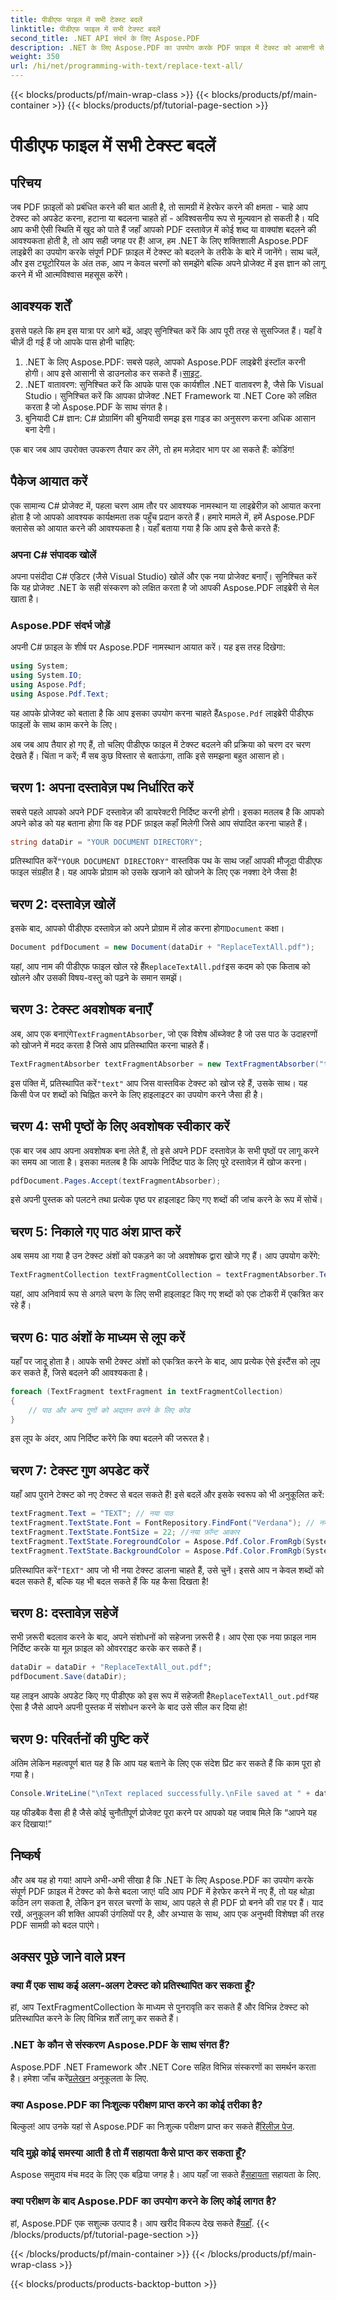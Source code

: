 ```yaml
---
title: पीडीएफ फाइल में सभी टेक्स्ट बदलें
linktitle: पीडीएफ फाइल में सभी टेक्स्ट बदलें
second_title: .NET API संदर्भ के लिए Aspose.PDF
description: .NET के लिए Aspose.PDF का उपयोग करके PDF फ़ाइल में टेक्स्ट को आसानी से बदलने का तरीका जानें। कोड स्निपेट के साथ संपूर्ण गाइड शामिल है।
weight: 350
url: /hi/net/programming-with-text/replace-text-all/
---
```


{{< blocks/products/pf/main-wrap-class >}}
{{< blocks/products/pf/main-container >}}
{{< blocks/products/pf/tutorial-page-section >}}

# पीडीएफ फाइल में सभी टेक्स्ट बदलें

## परिचय

जब PDF फ़ाइलों को प्रबंधित करने की बात आती है, तो सामग्री में हेरफेर करने की क्षमता - चाहे आप टेक्स्ट को अपडेट करना, हटाना या बदलना चाहते हों - अविश्वसनीय रूप से मूल्यवान हो सकती है। यदि आप कभी ऐसी स्थिति में खुद को पाते हैं जहाँ आपको PDF दस्तावेज़ में कोई शब्द या वाक्यांश बदलने की आवश्यकता होती है, तो आप सही जगह पर हैं! आज, हम .NET के लिए शक्तिशाली Aspose.PDF लाइब्रेरी का उपयोग करके संपूर्ण PDF फ़ाइल में टेक्स्ट को बदलने के तरीके के बारे में जानेंगे। साथ चलें, और इस ट्यूटोरियल के अंत तक, आप न केवल चरणों को समझेंगे बल्कि अपने प्रोजेक्ट में इस ज्ञान को लागू करने में भी आत्मविश्वास महसूस करेंगे।

## आवश्यक शर्तें

इससे पहले कि हम इस यात्रा पर आगे बढ़ें, आइए सुनिश्चित करें कि आप पूरी तरह से सुसज्जित हैं। यहाँ वे चीज़ें दी गई हैं जो आपके पास होनी चाहिए:

1.  .NET के लिए Aspose.PDF: सबसे पहले, आपको Aspose.PDF लाइब्रेरी इंस्टॉल करनी होगी। आप इसे आसानी से डाउनलोड कर सकते हैं।[साइट](https://releases.aspose.com/pdf/net/).
2. .NET वातावरण: सुनिश्चित करें कि आपके पास एक कार्यशील .NET वातावरण है, जैसे कि Visual Studio। सुनिश्चित करें कि आपका प्रोजेक्ट .NET Framework या .NET Core को लक्षित करता है जो Aspose.PDF के साथ संगत है।
3. बुनियादी C# ज्ञान: C# प्रोग्रामिंग की बुनियादी समझ इस गाइड का अनुसरण करना अधिक आसान बना देगी।

एक बार जब आप उपरोक्त उपकरण तैयार कर लेंगे, तो हम मज़ेदार भाग पर आ सकते हैं: कोडिंग!

## पैकेज आयात करें

एक सामान्य C# प्रोजेक्ट में, पहला चरण आम तौर पर आवश्यक नामस्थान या लाइब्रेरीज़ को आयात करना होता है जो आपको आवश्यक कार्यक्षमता तक पहुँच प्रदान करते हैं। हमारे मामले में, हमें Aspose.PDF क्लासेस को आयात करने की आवश्यकता है। यहाँ बताया गया है कि आप इसे कैसे करते हैं:

### अपना C# संपादक खोलें

अपना पसंदीदा C# एडिटर (जैसे Visual Studio) खोलें और एक नया प्रोजेक्ट बनाएँ। सुनिश्चित करें कि यह प्रोजेक्ट .NET के सही संस्करण को लक्षित करता है जो आपकी Aspose.PDF लाइब्रेरी से मेल खाता है।

### Aspose.PDF संदर्भ जोड़ें

अपनी C# फ़ाइल के शीर्ष पर Aspose.PDF नामस्थान आयात करें। यह इस तरह दिखेगा:

```csharp
using System;
using System.IO;
using Aspose.Pdf;
using Aspose.Pdf.Text;
```

 यह आपके प्रोजेक्ट को बताता है कि आप इसका उपयोग करना चाहते हैं`Aspose.Pdf` लाइब्रेरी पीडीएफ फाइलों के साथ काम करने के लिए।

अब जब आप तैयार हो गए हैं, तो चलिए पीडीएफ फाइल में टेक्स्ट बदलने की प्रक्रिया को चरण दर चरण देखते हैं। चिंता न करें; मैं सब कुछ विस्तार से बताऊंगा, ताकि इसे समझना बहुत आसान हो।

## चरण 1: अपना दस्तावेज़ पथ निर्धारित करें

सबसे पहले आपको अपने PDF दस्तावेज़ की डायरेक्टरी निर्दिष्ट करनी होगी। इसका मतलब है कि आपको अपने कोड को यह बताना होगा कि वह PDF फ़ाइल कहाँ मिलेगी जिसे आप संपादित करना चाहते हैं। 

```csharp
string dataDir = "YOUR DOCUMENT DIRECTORY";
```

 प्रतिस्थापित करें`"YOUR DOCUMENT DIRECTORY"` वास्तविक पथ के साथ जहाँ आपकी मौजूदा पीडीएफ फाइल संग्रहीत है। यह आपके प्रोग्राम को उसके खजाने को खोजने के लिए एक नक्शा देने जैसा है!

## चरण 2: दस्तावेज़ खोलें

 इसके बाद, आपको पीडीएफ दस्तावेज़ को अपने प्रोग्राम में लोड करना होगा`Document` कक्षा।

```csharp
Document pdfDocument = new Document(dataDir + "ReplaceTextAll.pdf");
```

 यहां, आप नाम की पीडीएफ फाइल खोल रहे हैं`ReplaceTextAll.pdf`इस कदम को एक किताब को खोलने और उसकी विषय-वस्तु को पढ़ने के समान समझें।

## चरण 3: टेक्स्ट अवशोषक बनाएँ

 अब, आप एक बनाएंगे`TextFragmentAbsorber`, जो एक विशेष ऑब्जेक्ट है जो उस पाठ के उदाहरणों को खोजने में मदद करता है जिसे आप प्रतिस्थापित करना चाहते हैं। 

```csharp
TextFragmentAbsorber textFragmentAbsorber = new TextFragmentAbsorber("text");
```

 इस पंक्ति में, प्रतिस्थापित करें`"text"` आप जिस वास्तविक टेक्स्ट को खोज रहे हैं, उसके साथ। यह किसी पेज पर शब्दों को चिह्नित करने के लिए हाइलाइटर का उपयोग करने जैसा ही है।

## चरण 4: सभी पृष्ठों के लिए अवशोषक स्वीकार करें

एक बार जब आप अपना अवशोषक बना लेते हैं, तो इसे अपने PDF दस्तावेज़ के सभी पृष्ठों पर लागू करने का समय आ जाता है। इसका मतलब है कि आपके निर्दिष्ट पाठ के लिए पूरे दस्तावेज़ में खोज करना।

```csharp
pdfDocument.Pages.Accept(textFragmentAbsorber);
```

इसे अपनी पुस्तक को पलटने तथा प्रत्येक पृष्ठ पर हाइलाइट किए गए शब्दों की जांच करने के रूप में सोचें।

## चरण 5: निकाले गए पाठ अंश प्राप्त करें

अब समय आ गया है उन टेक्स्ट अंशों को पकड़ने का जो अवशोषक द्वारा खोजे गए हैं। आप उपयोग करेंगे:

```csharp
TextFragmentCollection textFragmentCollection = textFragmentAbsorber.TextFragments;
```

यहां, आप अनिवार्य रूप से अगले चरण के लिए सभी हाइलाइट किए गए शब्दों को एक टोकरी में एकत्रित कर रहे हैं।

## चरण 6: पाठ अंशों के माध्यम से लूप करें

यहाँ पर जादू होता है। आपके सभी टेक्स्ट अंशों को एकत्रित करने के बाद, आप प्रत्येक ऐसे इंस्टैंस को लूप कर सकते हैं, जिसे बदलने की आवश्यकता है। 

```csharp
foreach (TextFragment textFragment in textFragmentCollection)
{
    // पाठ और अन्य गुणों को अद्यतन करने के लिए कोड
}
```

इस लूप के अंदर, आप निर्दिष्ट करेंगे कि क्या बदलने की जरूरत है।

## चरण 7: टेक्स्ट गुण अपडेट करें

यहाँ आप पुराने टेक्स्ट को नए टेक्स्ट से बदल सकते हैं! इसे बदलें और इसके स्वरूप को भी अनुकूलित करें:

```csharp
textFragment.Text = "TEXT"; // नया पाठ
textFragment.TextState.Font = FontRepository.FindFont("Verdana"); // नया फ़ॉन्ट
textFragment.TextState.FontSize = 22; //नया फ़ॉन्ट आकार
textFragment.TextState.ForegroundColor = Aspose.Pdf.Color.FromRgb(System.Drawing.Color.Blue); // पाठ का रंग
textFragment.TextState.BackgroundColor = Aspose.Pdf.Color.FromRgb(System.Drawing.Color.Green); // पृष्ठभूमि का रंग
```

 प्रतिस्थापित करें`"TEXT"` आप जो भी नया टेक्स्ट डालना चाहते हैं, उसे चुनें। इससे आप न केवल शब्दों को बदल सकते हैं, बल्कि यह भी बदल सकते हैं कि यह कैसा दिखता है!

## चरण 8: दस्तावेज़ सहेजें

सभी ज़रूरी बदलाव करने के बाद, अपने संशोधनों को सहेजना ज़रूरी है। आप ऐसा एक नया फ़ाइल नाम निर्दिष्ट करके या मूल फ़ाइल को ओवरराइट करके कर सकते हैं। 

```csharp
dataDir = dataDir + "ReplaceTextAll_out.pdf";
pdfDocument.Save(dataDir);
```

 यह लाइन आपके अपडेट किए गए पीडीएफ को इस रूप में सहेजती है`ReplaceTextAll_out.pdf`यह ऐसा है जैसे आपने अपनी पुस्तक में संशोधन करने के बाद उसे सील कर दिया हो!

## चरण 9: परिवर्तनों की पुष्टि करें

अंतिम लेकिन महत्वपूर्ण बात यह है कि आप यह बताने के लिए एक संदेश प्रिंट कर सकते हैं कि काम पूरा हो गया है। 

```csharp
Console.WriteLine("\nText replaced successfully.\nFile saved at " + dataDir);
```

यह फीडबैक वैसा ही है जैसे कोई चुनौतीपूर्ण प्रोजेक्ट पूरा करने पर आपको यह जवाब मिले कि “आपने यह कर दिखाया!”

## निष्कर्ष

और अब यह हो गया! आपने अभी-अभी सीखा है कि .NET के लिए Aspose.PDF का उपयोग करके संपूर्ण PDF फ़ाइल में टेक्स्ट को कैसे बदला जाए! यदि आप PDF में हेरफेर करने में नए हैं, तो यह थोड़ा कठिन लग सकता है, लेकिन इन सरल चरणों के साथ, आप पहले से ही PDF प्रो बनने की राह पर हैं। याद रखें, अनुकूलन की शक्ति आपकी उंगलियों पर है, और अभ्यास के साथ, आप एक अनुभवी विशेषज्ञ की तरह PDF सामग्री को बदल पाएंगे।

## अक्सर पूछे जाने वाले प्रश्न

### क्या मैं एक साथ कई अलग-अलग टेक्स्ट को प्रतिस्थापित कर सकता हूँ?
हां, आप TextFragmentCollection के माध्यम से पुनरावृति कर सकते हैं और विभिन्न टेक्स्ट को प्रतिस्थापित करने के लिए विभिन्न शर्तें लागू कर सकते हैं।

### .NET के कौन से संस्करण Aspose.PDF के साथ संगत हैं?
 Aspose.PDF .NET Framework और .NET Core सहित विभिन्न संस्करणों का समर्थन करता है। हमेशा जाँच करें[प्रलेखन](https://reference.aspose.com/pdf/net/) अनुकूलता के लिए.

### क्या Aspose.PDF का निःशुल्क परीक्षण प्राप्त करने का कोई तरीका है?
 बिल्कुल! आप उनके यहां से Aspose.PDF का निःशुल्क परीक्षण प्राप्त कर सकते हैं[रिलीज़ पेज](https://releases.aspose.com/).

### यदि मुझे कोई समस्या आती है तो मैं सहायता कैसे प्राप्त कर सकता हूँ?
 Aspose समुदाय मंच मदद के लिए एक बढ़िया जगह है। आप यहाँ जा सकते हैं[सहायता](https://forum.aspose.com/c/pdf/10) सहायता के लिए.

### क्या परीक्षण के बाद Aspose.PDF का उपयोग करने के लिए कोई लागत है?
 हां, Aspose.PDF एक सशुल्क उत्पाद है। आप खरीद विकल्प देख सकते हैं[यहाँ](https://purchase.aspose.com/buy).
{{< /blocks/products/pf/tutorial-page-section >}}

{{< /blocks/products/pf/main-container >}}
{{< /blocks/products/pf/main-wrap-class >}}

{{< blocks/products/products-backtop-button >}}
